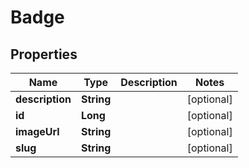 # Badge

## Properties
Name | Type | Description | Notes
------------ | ------------- | ------------- | -------------
**description** | **String** |  |  [optional]
**id** | **Long** |  |  [optional]
**imageUrl** | **String** |  |  [optional]
**slug** | **String** |  |  [optional]
